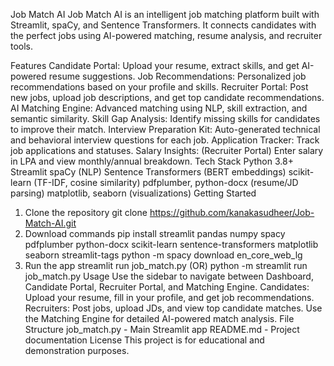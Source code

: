 Job Match AI
Job Match AI is an intelligent job matching platform built with Streamlit, spaCy, and Sentence Transformers. It connects candidates with the perfect jobs using AI-powered matching, resume analysis, and recruiter tools.

Features
Candidate Portal: Upload your resume, extract skills, and get AI-powered resume suggestions.
Job Recommendations: Personalized job recommendations based on your profile and skills.
Recruiter Portal: Post new jobs, upload job descriptions, and get top candidate recommendations.
AI Matching Engine: Advanced matching using NLP, skill extraction, and semantic similarity.
Skill Gap Analysis: Identify missing skills for candidates to improve their match.
Interview Preparation Kit: Auto-generated technical and behavioral interview questions for each job.
Application Tracker: Track job applications and statuses.
Salary Insights: (Recruiter Portal) Enter salary in LPA and view monthly/annual breakdown.
Tech Stack
Python 3.8+
Streamlit
spaCy (NLP)
Sentence Transformers (BERT embeddings)
scikit-learn (TF-IDF, cosine similarity)
pdfplumber, python-docx (resume/JD parsing)
matplotlib, seaborn (visualizations)
Getting Started
1. Clone the repository
git clone https://github.com/kanakasudheer/Job-Match-AI.git
2. Download commands
pip install streamlit pandas numpy spacy pdfplumber python-docx scikit-learn sentence-transformers matplotlib seaborn streamlit-tags
python -m spacy download en_core_web_lg
3. Run the app
streamlit run job_match.py  (OR)  python -m streamlit run job_match.py
Usage
Use the sidebar to navigate between Dashboard, Candidate Portal, Recruiter Portal, and Matching Engine.
Candidates: Upload your resume, fill in your profile, and get job recommendations.
Recruiters: Post jobs, upload JDs, and view top candidate matches.
Use the Matching Engine for detailed AI-powered match analysis.
File Structure
job_match.py - Main Streamlit app
README.md - Project documentation
License
This project is for educational and demonstration purposes.
